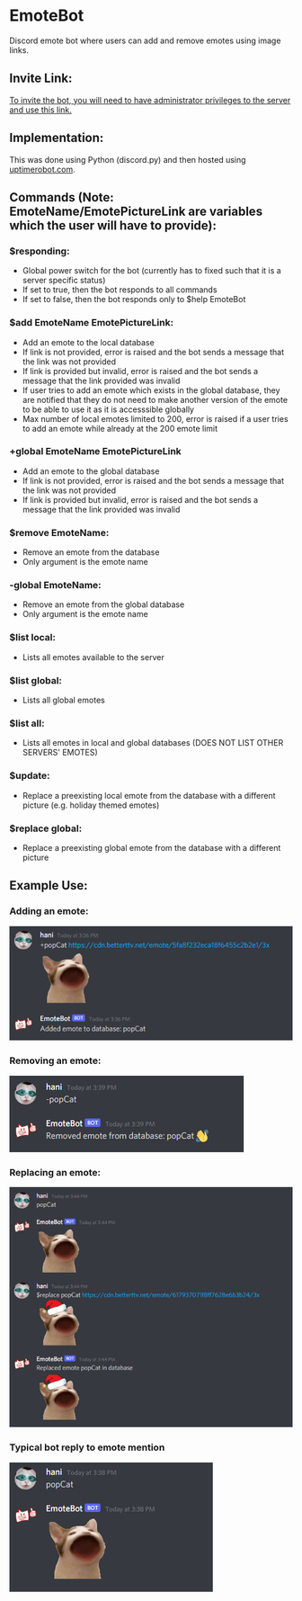# EmoteBot
Discord emote bot where users can add and remove emotes using image links.


## Invite Link:
[To invite the bot, you will need to have administrator privileges to the server and use this link.](https://discord.com/api/oauth2/authorize?client_id=923643328417906689&permissions=326417573888&scope=bot)

## Implementation:
This was done using Python (discord.py) and then hosted using [uptimerobot.com](uptimerobot.com).

## Commands (Note: EmoteName/EmotePictureLink are variables which the user will have to provide):
### $responding: 
* Global power switch for the bot (currently has to fixed such that it is a server specific status)
* If set to true, then the bot responds to all commands
* If set to false, then the bot responds only to $help EmoteBot

### $add EmoteName EmotePictureLink: 
* Add an emote to the local database
* If link is not provided, error is raised and the bot sends a message that the link was not provided
* If link is provided but invalid, error is raised and the bot sends a message that the link provided was invalid
* If user tries to add an emote which exists in the global database, they are notified that they do not need to make another version of the emote to be able to use it as it is accesssible globally
* Max number of local emotes limited to 200, error is raised if a user tries to add an emote while already at the 200 emote limit

### +global EmoteName EmotePictureLink
* Add an emote to the global database
* If link is not provided, error is raised and the bot sends a message that the link was not provided
* If link is provided but invalid, error is raised and the bot sends a message that the link provided was invalid

### $remove EmoteName: 
* Remove an emote from the database
* Only argument is the emote name

### -global EmoteName:
* Remove an emote from the global database
* Only argument is the emote name

### $list local: 
* Lists all emotes available to the server

### $list global:
* Lists all global emotes

### $list all:
* Lists all emotes in local and global databases (DOES NOT LIST OTHER SERVERS' EMOTES)

### $update: 
* Replace a preexisting local emote from the database with a different picture (e.g. holiday themed emotes)

### $replace global:
* Replace a preexisting global emote from the database with a different picture

## Example Use:
### Adding an emote:
![Example of adding an emote](https://github.com/hanikanaan/EmoteBot/blob/main/images/Example%20adding%20emote.png)
### Removing an emote:
![Example of removing an emote](https://github.com/hanikanaan/EmoteBot/blob/main/images/Example%20removing%20emote.png)
### Replacing an emote:
![Example of replacing an emote](https://github.com/hanikanaan/EmoteBot/blob/main/images/Example%20replacement.png)
### Typical bot reply to emote mention
![Example of bot response](https://github.com/hanikanaan/EmoteBot/blob/main/images/Example%20using%20emote.png)

